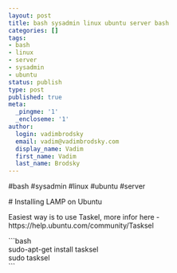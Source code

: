 ```yaml
---
layout: post
title: bash sysadmin linux ubuntu server bash
categories: []
tags:
- bash
- linux
- server
- sysadmin
- ubuntu
status: publish
type: post
published: true
meta:
  _pingme: '1'
  _encloseme: '1'
author:
  login: vadimbrodsky
  email: vadim@vadimbrodsky.com
  display_name: Vadim
  first_name: Vadim
  last_name: Brodsky
---
```

<p>#bash #sysadmin #linux #ubuntu #server</p>
<p># Installing LAMP on Ubuntu</p>
<p>Easiest way is to use Taskel, more infor here - https://help.ubuntu.com/community/Tasksel</p>
<p>```bash<br />
sudo-apt-get install tasksel<br />
sudo tasksel<br />
```</p>
